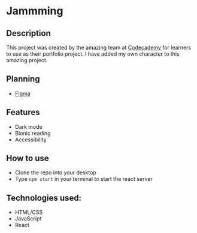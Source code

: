 # Jammming

## Description

This project was created by the amazing team at [Codecademy](https://www.codecademy.com/learn) for learners to use as their portfolio project. I have added my own character to this amazing project.

## Planning

- [Figma](https://www.figma.com/file/TFXNXZyGIt8WHuW26dAHed/Jammming?type=design&node-id=0%3A1&mode=design&t=6cxTX9tB9efleM7P-1)

## Features

- Dark mode
- Bionic reading
- Accessibility

## How to use

- Clone the repo into your desktop
- Type `npm start` in your terminal to start the react server

## Technologies used:

- HTML/CSS
- JavaScript
- React
